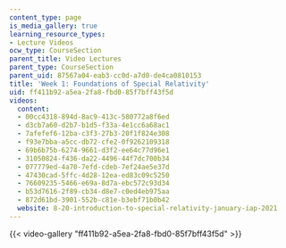 ```yaml
---
content_type: page
is_media_gallery: true
learning_resource_types:
- Lecture Videos
ocw_type: CourseSection
parent_title: Video Lectures
parent_type: CourseSection
parent_uid: 87567a04-eab3-cc0d-a7d0-de4ca0810153
title: 'Week 1: Foundations of Special Relativity'
uid: ff411b92-a5ea-2fa8-fbd0-85f7bff43f5d
videos:
  content:
  - 00cc4318-894d-8ac9-413c-580772a8f6ed
  - d3cb7a60-d2b7-b1d5-f33a-4e1cc6a68ac1
  - 7afefef6-12ba-c3f3-27b3-20f1f824e308
  - f93e7bba-a5cc-db72-cfe2-0f9262109318
  - 69b6b75b-6274-9661-d3f2-ee64c77d96e1
  - 31050824-f436-da22-4496-44f7dc700b34
  - 077779ed-4a70-7efd-cdeb-7ef24ae5e37d
  - 47430cad-5ffc-4d28-12ea-ed83c09c5250
  - 76609235-5466-e69a-8d7a-ebc572c93d34
  - b53d7616-2f89-cb34-d8e7-c0ed4eb975aa
  - 872d61bd-3901-552b-c81e-b3ebf71b0b42
  website: 8-20-introduction-to-special-relativity-january-iap-2021
---
```



{{< video-gallery "ff411b92-a5ea-2fa8-fbd0-85f7bff43f5d" >}}

